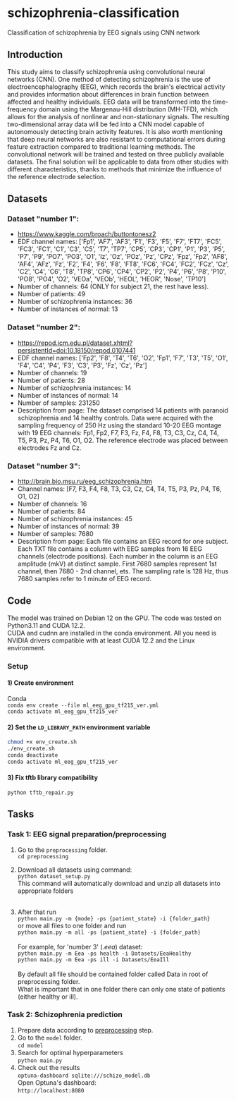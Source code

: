 # schizophrenia-classification
Classification of schizophrenia by EEG signals using CNN network

## Introduction
This study aims to classify schizophrenia using convolutional neural networks (CNN). One method of detecting schizophrenia is the use of electroencephalography (EEG), which records the brain's electrical activity and provides information about differences in brain function between affected and healthy individuals. EEG data will be transformed into the time-frequency domain using the Margenau-Hill distribution (MH-TFD), which allows for the analysis of nonlinear and non-stationary signals. The resulting two-dimensional array data will be fed into a CNN model capable of autonomously detecting brain activity features. It is also worth mentioning that deep neural networks are also resistant to computational errors during feature extraction compared to traditional learning methods. The convolutional network will be trained and tested on three publicly available datasets. The final solution will be applicable to data from other studies with different characteristics, thanks to methods that minimize the influence of the reference electrode selection.

## Datasets
### Dataset "number 1":
- https://www.kaggle.com/broach/buttontonesz2
- EDF channel names: ['Fp1', 'AF7', 'AF3', 'F1', 'F3', 'F5', 'F7', 'FT7', 'FC5', 'FC3', 'FC1', 'C1', 'C3', 'C5', 'T7', 'TP7', 'CP5', 'CP3', 'CP1', 'P1', 'P3', 'P5', 'P7', 'P9', 'PO7', 'PO3', 'O1', 'Iz', 'Oz', 'POz', 'Pz', 'CPz', 'Fpz', 'Fp2', 'AF8', 'AF4', 'AFz', 'Fz', 'F2', 'F4', 'F6', 'F8', 'FT8', 'FC6', 'FC4', 'FC2', 'FCz', 'Cz', 'C2', 'C4', 'C6', 'T8', 'TP8', 'CP6', 'CP4', 'CP2', 'P2', 'P4', 'P6', 'P8', 'P10', 'PO8', 'PO4', 'O2', 'VEOa', 'VEOb', 'HEOL', 'HEOR', 'Nose', 'TP10']
- Number of channels: 64 (ONLY for subject 21, the rest have less).
- Number of patients: 49
- Number of schizophrenia instances: 36
- Number of instances of normal: 13

### Dataset "number 2":
- https://repod.icm.edu.pl/dataset.xhtml?persistentId=doi:10.18150/repod.0107441
- EDF channel names: ['Fp2', 'F8', 'T4', 'T6', 'O2', 'Fp1', 'F7', 'T3', 'T5', 'O1', 'F4', 'C4', 'P4', 'F3', 'C3', 'P3', 'Fz', 'Cz', 'Pz']
- Number of channels: 19
- Number of patients: 28
- Number of schizophrenia instances: 14
- Number of instances of normal: 14
- Number of samples: 231250
- Description from page: The dataset comprised 14 patients with paranoid schizophrenia and 14 healthy controls. Data were acquired with the sampling frequency of 250 Hz using the standard 10-20 EEG montage with 19 EEG channels: Fp1, Fp2, F7, F3, Fz, F4, F8, T3, C3, Cz, C4, T4, T5, P3, Pz, P4, T6, O1, O2. The reference electrode was placed between electrodes Fz and Cz.

### Dataset "number 3":
- http://brain.bio.msu.ru/eeg_schizophrenia.htm
- Channel names: [F7, F3, F4, F8, T3, C3, Cz, C4, T4, T5, P3, Pz, P4, T6, O1, O2]
- Number of channels: 16
- Number of patients: 84
- Number of schizophrenia instances: 45
- Number of instances of normal: 39
- Number of samples: 7680
- Description from page: Each file contains an EEG record for one subject. Each TXT file contains a column with EEG samples from 16 EEG channels (electrode positions). Each number in the column is an EEG amplitude (mkV) at distinct sample. First 7680 samples represent 1st channel, then 7680 - 2nd channel, ets. The sampling rate is 128 Hz, thus  7680 samples refer to 1 minute of EEG record.

## Code
The model was trained on Debian 12 on the GPU.
The code was tested on Python3.11 and CUDA 12.2.<br>
CUDA and cudnn are installed in the conda environment. All you need is NVIDIA drivers compatible with at least CUDA 12.2 and the Linux environment.

### Setup
#### 1) Create environment
Conda<br>
`conda env create --file ml_eeg_gpu_tf215_ver.yml`<br>
`conda activate ml_eeg_gpu_tf215_ver`
#### 2) Set the `LD_LIBRARY_PATH` environment variable
```bash
chmod +x env_create.sh
./env_create.sh
conda deactivate
conda activate ml_eeg_gpu_tf215_ver
```
#### 3) Fix tftb library compatibility
`python tftb_repair.py`

## Tasks
### Task 1: EEG signal preparation/preprocessing<a id='task-1'></a>
1. Go to the `preprocessing` folder.<br>
`cd preprocessing`
2. Download all datasets using command:<br>
`python dataset_setup.py`<br>
This command will automatically download and unzip all datasets into appropriate folders<br><br>

3. After that run<br>
`python main.py -m {mode} -ps {patient_state} -i {folder_path}`<br>
or move all files to one folder and run<br>
`python main.py -m all -ps {patient_state} -i {folder_path}`<br><br>
For example, for 'number 3' (_.eea_) dataset:<br>
`python main.py -m Eea -ps health -i Datasets/EeaHealthy`<br>
`python main.py -m Eea -ps ill -i Datasets/EeaIll`<br><br>
By default all file should be contained folder called Data in root of preprocessing folder.<br>
What is important that in one folder there can only one state of patients (either healthy or ill). 

### Task 2: Schizophrenia prediction
1. Prepare data according to [preprocessing](#task-1) step.<br>
2. Go to the `model` folder.<br>
`cd model`
3. Search for optimal hyperparameters<br>
`python main.py`
4. Check out the results<br>
`optuna-dashboard sqlite:///schizo_model.db`<br>
Open Optuna's dashboard:<br>
`http://localhost:8080`

[//]: # (#### Training)

[//]: # (`python train.py`)

[//]: # (#### Testing)

[//]: # (`python test.py`)
